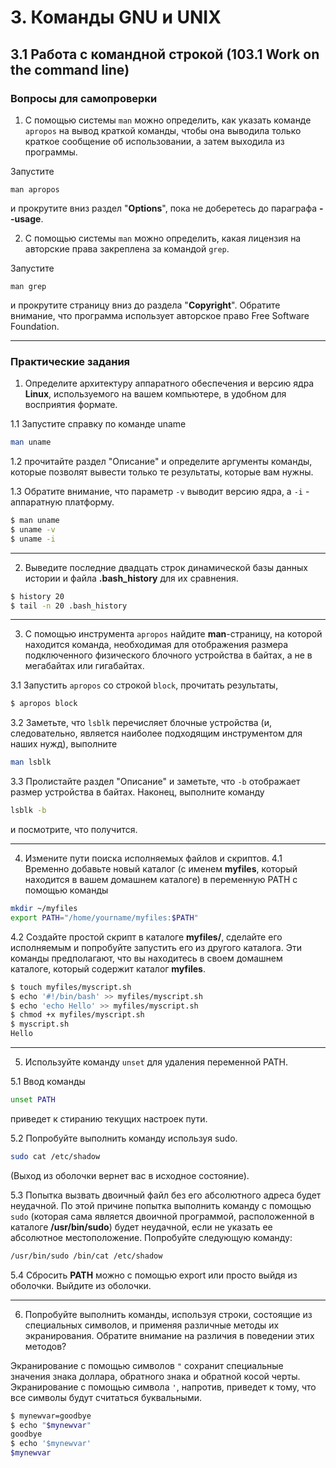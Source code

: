 # 3. Команды GNU и UNIX

## 3.1 Работа с командной строкой (103.1 Work on the command line)

### Вопросы для самопроверки

1. С помощью системы `man` можно определить, как указать команде `apropos` на вывод краткой команды, чтобы она выводила только краткое сообщение об использовании, а затем выходила из программы. 

Запустите 
```
man apropos
``` 
и прокрутите вниз раздел "**Options**", пока не доберетесь до параграфа **--usage**.

2. С помощью системы `man` можно определить, какая лицензия на авторские права закреплена за командой `grep`. 

Запустите 
```
man grep
``` 
и прокрутите страницу вниз до раздела "**Copyright**". Обратите внимание, что программа использует авторское право Free Software Foundation.


---
### Практические задания

1. Определите архитектуру аппаратного обеспечения и версию ядра **Linux**, используемого на вашем компьютере, в удобном для восприятия формате. 

1.1 Запустите справку по команде uname
```sh
man uname
```
1.2 прочитайте раздел "Описание" и определите аргументы команды, которые позволят вывести только те результаты, которые вам нужны. 

1.3 Обратите внимание, что параметр `-v` выводит версию ядра, а `-i` - аппаратную платформу.
```sh
$ man uname
$ uname -v
$ uname -i
```

---
2. Выведите последние двадцать строк динамической базы данных истории и файла **.bash_history** для их сравнения.
```sh
$ history 20
$ tail -n 20 .bash_history
```

---
3. С помощью инструмента `apropos` найдите **man**-страницу, на которой находится команда, необходимая для отображения размера подключенного физического блочного устройства в байтах, а не в мегабайтах или гигабайтах. 

3.1 Запустить `apropos` со строкой `block`, прочитать результаты, 
```sh
$ apropos block
```
3.2 Заметьте, что `lsblk` перечисляет блочные устройства (и, следовательно, является наиболее подходящим инструментом для наших нужд), выполните
```sh
man lsblk
```
3.3 Пролистайте раздел "Описание" и заметьте, что `-b` отображает размер устройства в байтах. Наконец, выполните команду 
```sh
lsblk -b
```
и посмотрите, что получится.

---
4. Измените пути поиска исполняемых файлов и скриптов.
4.1  Временно добавьте новый каталог (с именем **myfiles**, который находится в вашем домашнем каталоге) в переменную PATH с помощью команды 
```sh
mkdir ~/myfiles
export PATH="/home/yourname/myfiles:$PATH"
```

4.2 Создайте простой скрипт в каталоге **myfiles/**, сделайте его исполняемым и попробуйте запустить его из другого каталога. Эти команды предполагают, что вы находитесь в своем домашнем каталоге, который содержит каталог **myfiles**.
```sh
$ touch myfiles/myscript.sh
$ echo '#!/bin/bash' >> myfiles/myscript.sh
$ echo 'echo Hello' >> myfiles/myscript.sh
$ chmod +x myfiles/myscript.sh
$ myscript.sh 
Hello
```

---
5. Используйте команду `unset` для удаления переменной PATH. 

5.1 Ввод команды 
```sh
unset PATH 
```
приведет к стиранию текущих настроек пути. 

5.2 Попробуйте выполнить команду  используя sudo. 
```sh
sudo cat /etc/shadow
```
 (Выход из оболочки вернет вас в исходное состояние). 

5.3 Попытка вызвать двоичный файл без его абсолютного адреса будет неудачной. По этой причине попытка выполнить команду с помощью `sudo` (которая сама является двоичной программой, расположенной в каталоге **/usr/bin/sudo**) будет неудачной, если не указать ее абсолютное местоположение. Попробуйте следующую команду:

```sh
/usr/bin/sudo /bin/cat /etc/shadow
```

5.4 Сбросить **PATH** можно с помощью export или просто выйдя из оболочки.
Выйдите из оболочки.

---
6. Попробуйте выполнить команды, используя строки, состоящие из специальных символов, и применяя различные методы их экранирования. Обратите внимание на различия в поведении этих методов? 

Экранирование с помощью символов `"` сохранит специальные значения знака доллара, обратного знака и обратной косой черты. Экранирование с помощью символа `'`, напротив, приведет к тому, что все символы будут считаться буквальными.
```sh
$ mynewvar=goodbye
$ echo "$mynewvar"
goodbye
$ echo '$mynewvar'
$mynewvar
```